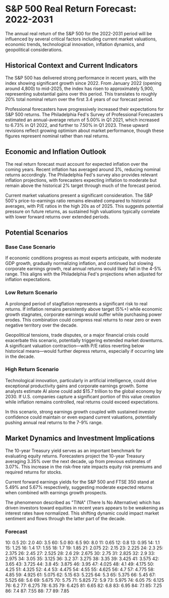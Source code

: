 # S&P 500 Real Return Forecast: 2022-2031

The annual real return of the S&P 500 for the 2022-2031 period will be influenced by several critical factors including current market valuations, economic trends, technological innovation, inflation dynamics, and geopolitical considerations.

## Historical Context and Current Indicators

The S&P 500 has delivered strong performance in recent years, with the index showing significant growth since 2022. From January 2022 (opening around 4,800) to mid-2025, the index has risen to approximately 5,900, representing substantial gains over this period. This translates to roughly 20% total nominal return over the first 3.4 years of our forecast period.

Professional forecasters have progressively increased their expectations for S&P 500 returns. The Philadelphia Fed's Survey of Professional Forecasters estimated an annual-average return of 5.00% in Q1 2021, which increased to 6.73% in Q1 2022, and further to 7.50% in Q1 2023. These upward revisions reflect growing optimism about market performance, though these figures represent nominal rather than real returns.

## Economic and Inflation Outlook

The real return forecast must account for expected inflation over the coming years. Recent inflation has averaged around 3%, reducing nominal returns accordingly. The Philadelphia Fed's survey also provides relevant inflation projections, with forecasters expecting inflation to moderate but remain above the historical 2% target through much of the forecast period.

Current market valuations present a significant consideration. The S&P 500's price-to-earnings ratio remains elevated compared to historical averages, with P/E ratios in the high 20s as of 2025. This suggests potential pressure on future returns, as sustained high valuations typically correlate with lower forward returns over extended periods.

## Potential Scenarios

### Base Case Scenario

If economic conditions progress as most experts anticipate, with moderate GDP growth, gradually normalizing inflation, and continued but slowing corporate earnings growth, real annual returns would likely fall in the 4-5% range. This aligns with the Philadelphia Fed's projections when adjusted for inflation expectations.

### Low Return Scenario 

A prolonged period of stagflation represents a significant risk to real returns. If inflation remains persistently above target (5%+) while economic growth stagnates, corporate earnings would suffer while purchasing power erodes. This combination could compress real returns to near zero or even negative territory over the decade.

Geopolitical tensions, trade disputes, or a major financial crisis could exacerbate this scenario, potentially triggering extended market downturns. A significant valuation contraction—with P/E ratios reverting below historical means—would further depress returns, especially if occurring late in the decade.

### High Return Scenario

Technological innovation, particularly in artificial intelligence, could drive exceptional productivity gains and corporate earnings growth. Some analysts estimate AI alone could add $15.7 trillion to the global economy by 2030. If U.S. companies capture a significant portion of this value creation while inflation remains controlled, real returns could exceed expectations.

In this scenario, strong earnings growth coupled with sustained investor confidence could maintain or even expand current valuations, potentially pushing annual real returns to the 7-9% range.

## Market Dynamics and Investment Implications

The 10-year Treasury yield serves as an important benchmark for evaluating equity returns. Forecasters project the 10-year Treasury averaging 3.35% over the next decade, up from previous estimates of 3.07%. This increase in the risk-free rate impacts equity risk premiums and required returns for stocks.

Current forward earnings yields for the S&P 500 and FTSE 350 stand at 5.49% and 5.67% respectively, suggesting moderate expected returns when combined with earnings growth prospects.

The phenomenon described as "TINA" (There Is No Alternative) which has driven investors toward equities in recent years appears to be weakening as interest rates have normalized. This shifting dynamic could impact market sentiment and flows through the latter part of the decade.

### Forecast

10: 0.5
20: 2.0
40: 3.5
60: 5.0
80: 6.5
90: 8.0
11: 0.65
12: 0.8
13: 0.95
14: 1.1
15: 1.25
16: 1.4
17: 1.55
18: 1.7
19: 1.85
21: 2.075
22: 2.15
23: 2.225
24: 2.3
25: 2.375
26: 2.45
27: 2.525
28: 2.6
29: 2.675
30: 2.75
31: 2.825
32: 2.9
33: 2.975
34: 3.05
35: 3.125
36: 3.2
37: 3.275
38: 3.35
39: 3.425
41: 3.575
42: 3.65
43: 3.725
44: 3.8
45: 3.875
46: 3.95
47: 4.025
48: 4.1
49: 4.175
50: 4.25
51: 4.325
52: 4.4
53: 4.475
54: 4.55
55: 4.625
56: 4.7
57: 4.775
58: 4.85
59: 4.925
61: 5.075
62: 5.15
63: 5.225
64: 5.3
65: 5.375
66: 5.45
67: 5.525
68: 5.6
69: 5.675
70: 5.75
71: 5.825
72: 5.9
73: 5.975
74: 6.05
75: 6.125
76: 6.2
77: 6.275
78: 6.35
79: 6.425
81: 6.65
82: 6.8
83: 6.95
84: 7.1
85: 7.25
86: 7.4
87: 7.55
88: 7.7
89: 7.85